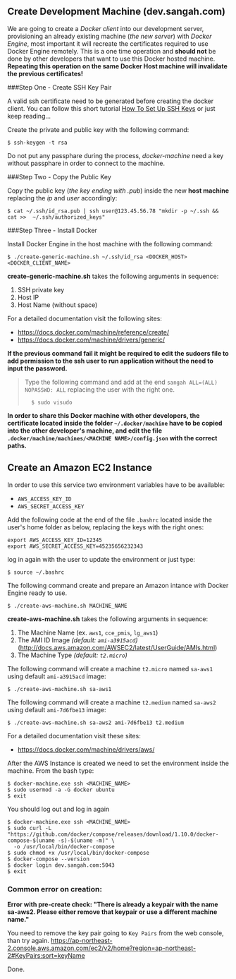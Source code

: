 ## Create Development Machine (dev.sangah.com)

We are going to create a *Docker client* into our development server, provisioning an already existing machine (*the new server*) with 
*Docker Engine*, most important it will recreate the certificates required to use Docker Engine remotely.
This is a one time operation and **should not** be done by other developers that want to use this Docker hosted machine.
**Repeating this operation on the same Docker Host machine will invalidate the previous certificates!**

###Step One - Create SSH Key Pair

A valid ssh certificate need to be generated before creating the docker client.
You can follow this short tutorial [How To Set Up SSH Keys](https://www.digitalocean.com/community/tutorials/how-to-set-up-ssh-keys--2) 
or just keep reading...

Create the private and public key with the following command:

    $ ssh-keygen -t rsa

Do not put any passphare during the process, *docker-machine* need a key without passphare in order to connect to the machine.

###Step Two - Copy the Public Key

Copy the public key (*the key ending with .pub*) inside the new **host machine**
replacing the *ip* and *user* accordingly:

    $ cat ~/.ssh/id_rsa.pub | ssh user@123.45.56.78 "mkdir -p ~/.ssh && cat >>  ~/.ssh/authorized_keys"


###Step Three - Install Docker

Install Docker Engine in the host machine with the following command:

    $ ./create-generic-machine.sh ~/.ssh/id_rsa <DOCKER_HOST> <DOCKER_CLIENT_NAME>

**create-generic-machine.sh** takes the following arguments in sequence:

1. SSH private key
2. Host IP
3. Host Name (without space)

For a detailed documentation visit the following sites:
- https://docs.docker.com/machine/reference/create/
- https://docs.docker.com/machine/drivers/generic/

**If the previous command fail it might be required to edit the sudoers file to add permission to the ssh user
to run application without the need to input the password.**

> Type the following command and add at the end ``sangah ALL=(ALL) NOPASSWD: ALL`` replacing the user with the right one.
>
>       $ sudo visudo

**In order to share this Docker machine with other developers, the certificate located inside the folder
`~/.docker/machine` have to be copied into the other developer's machine,
and edit the file `.docker/machine/machines/<MACHINE NAME>/config.json` with the correct paths.** 


## Create an Amazon EC2 Instance

In order to use this service two environment variables have to be available:

- `AWS_ACCESS_KEY_ID`
- `AWS_SECRET_ACCESS_KEY`

Add the following code at the end of the file `.bashrc` located inside the user's home folder as below,
replacing the keys with the right ones:

    export AWS_ACCESS_KEY_ID=12345
    export AWS_SECRET_ACCESS_KEY=45235656232343

log in again with the user to update the environment or just type:

    $ source ~/.bashrc


The following command create and prepare an Amazon intance with Docker Engine ready to use.

    $ ./create-aws-machine.sh MACHINE_NAME


**create-aws-machine.sh** takes the following arguments in sequence:

1. The Machine Name (ex. `aws1`, `cce_pmis`, `lg_aws1`)
2. The AMI ID Image *(default: `ami-a3915acd`)* (http://docs.aws.amazon.com/AWSEC2/latest/UserGuide/AMIs.html)
3. The Machine Type *(default: `t2.micro`)*

The following command will create a machine `t2.micro` named `sa-aws1` using default `ami-a3915acd` image:

    $ ./create-aws-machine.sh sa-aws1

The following command will create a machine `t2.medium` named `sa-aws2` using default `ami-7d6fbe13` image:

    $ ./create-aws-machine.sh sa-aws2 ami-7d6fbe13 t2.medium



For a detailed documentation visit these sites: 
- https://docs.docker.com/machine/drivers/aws/

After the AWS Instance is created we need to set the environment inside the machine.
From the bash type:

    $ docker-machine.exe ssh <MACHINE_NAME>
    $ sudo usermod -a -G docker ubuntu
    $ exit

You should log out and log in again

    $ docker-machine.exe ssh <MACHINE_NAME>
    $ sudo curl -L "https://github.com/docker/compose/releases/download/1.10.0/docker-compose-$(uname -s)-$(uname -m)" \
      -o /usr/local/bin/docker-compose
    $ sudo chmod +x /usr/local/bin/docker-compose
    $ docker-compose --version
    $ docker login dev.sangah.com:5043
    $ exit

### Common error on creation:

**Error with pre-create check: "There is already a keypair with the name sa-aws2.  Please either remove that keypair or use a different machine name."**

You need to remove the key pair going to `Key Pairs` from the web console, than try again.
https://ap-northeast-2.console.aws.amazon.com/ec2/v2/home?region=ap-northeast-2#KeyPairs:sort=keyName

Done.